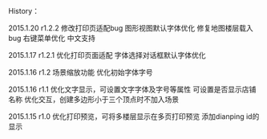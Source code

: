 History：

2015.1.20 r1.2.2
    修改打印页适配bug
    图形视图默认字体优化
    修复地图楼层载入bug
    右键菜单优化
    中文支持

2015.1.17 r1.2.1
    优化打印页面适配
    字体选择对话框默认字体优化

2015.1.16 r1.2 
    场景缩放功能
    优化初始字体字号

2015.1.16 r1.1
    优化文字显示，可设置文字字体及字号等属性
		可设置是否显示店铺名称
		优化交互，创建多边形小于三个顶点时不加入场景

2015.1.15 r1.0
    优化打印预览，可将多楼层显示在多页打印预览
		添加dianping id的显示